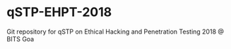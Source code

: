 # qSTP-EHPT-2018
Git repository for qSTP on Ethical Hacking and Penetration Testing 2018 @ BITS Goa
